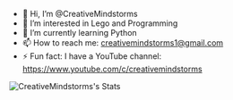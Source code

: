 - 👋 Hi, I’m @CreativeMindstorms
- 👀 I’m interested in Lego and Programming
- 🌱 I’m currently learning Python
- 📫 How to reach me: creativemindstorms1@gmail.com
- ⚡ Fun fact: I have a YouTube channel: https://www.youtube.com/c/creativemindstorms

![CreativeMindstorms's Stats](https://github-readme-stats.vercel.app/api?username=CreativeMindstorms&theme=react&show_icons=true&hide_border=true&count_private=true)
